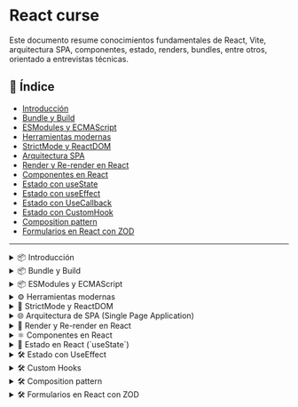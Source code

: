 # React curse

Este documento resume conocimientos fundamentales de React, Vite, arquitectura SPA, componentes, estado, renders, bundles, entre otros, orientado a entrevistas técnicas.

## 📑 Índice

- [Introducción](#introduccion)
- [Bundle y Build](#bundle-y-build)
- [ESModules y ECMAScript](#esmodules-y-ecmascript)
- [Herramientas modernas](#herramientas-modernas)
- [StrictMode y ReactDOM](#strictmode-y-reactdom)
- [Arquitectura SPA](#arquitectura-spa)
- [Render y Re-render en React](#render-y-re-render-en-react)
- [Componentes en React](#componentes-en-react)
- [Estado con useState](#estado-con-usestate)
- [Estado con useEffect](#estado-con-useeffect)
- [Estado con UseCallback](#estado-con-usecallback)
- [Estado con CustomHook](#estado-con-customHook)
- [Composition pattern](#composition-pattern)
- [Formularios en React con ZOD](#formularios-zod)

---

<details>
  <summary id="introduccion">📦 Introducción</summary>


# 🧠 Cuándo Usar React vs Framework

## 📌 Introducción

Antes de comenzar a trabajar con React, es **imprescindible tener una buena base en JavaScript**. React es una **librería**, no un framework, y entender esta diferencia es clave para tomar decisiones de arquitectura correctas en tus proyectos.

---

## ⚛️ ¿Qué es React?

- React es una **librería** desarrollada por **Facebook/Meta**.
- Utiliza **CSR (Client Side Rendering)**, lo que significa que todo el renderizado ocurre en el navegador del usuario.
- Ideal para construir **Single Page Applications (SPA)**.
- Basado en **componentes reutilizables**.
- Sigue un enfoque **MVM (Model-View-Model)** o **MVC (Model-View-Controller)**.

### 🧩 Un componente en React incluye:

- `HTML`: estructura y contenido.
- `CSS`: estilos.
- `TypeScript` o `JavaScript`: lógica del componente.

---

## 🧠 MVC vs MVM (aplicado a React)

| Rol         | Descripción                                                                 |
|-------------|-----------------------------------------------------------------------------|
| **Model**   | Donde se guardan los datos y variables.                                     |
| **View**    | Muestra en pantalla lo que hay en el modelo.                                |
| **Controller** | Lógica que modifica el modelo y responde a interacciones del usuario. |

> En React: `TypeScript`/`JS` → Modelo → Vista → Modelo

---

## 🚀 Ventajas de React

- 📈 Rápido
- 🎯 Simple
- 🧪 Ideal para prototipos
- 🤹 Fácil de aprender
- 🪶 Liviano
- 🧱 Componible

> A pesar de su poder, **React sigue siendo una librería**. Es decir, necesita de otras librerías o herramientas para construir una aplicación completa (enrutado, manejo de estados, etc.).

---

## ⚙️ Cuándo Usar React

- Quieres una **app a medida**.
- Necesitas **prototipar** rápidamente.
- Buscas **simplicidad** y un control total del stack.
- Deseas **minimizar el peso** de tu aplicación.
- Estás construyendo una **SPA** con **CSR**.

---

## 🏗️ ¿Y los Frameworks?

Un **framework** ya incluye muchas herramientas preconfiguradas: enrutamiento, SSR, manejo de datos, estructura de carpetas, etc.

### Ejemplos de frameworks basados en React:

#### 🔹 Next.js

- Ideal para **aplicaciones públicas y privadas**.
- Compatible con **SSR (Server Side Rendering)** y **SEO**.
- Ofrece **file-based routing**, API routes, prefetching, imágenes optimizadas, etc.
- Tiene una **filosofía distinta a React puro**.

#### 🔹 SolidJS

- Se considera lo que *React debería haber sido desde el inicio*.
- Más eficiente en actualizaciones del DOM.
- Sintaxis y enfoque muy similares a React.

---

## 🚫 ¿Y AngularJS?

- Se considera desactualizado.
- Muy **verboso**.
- Requiere mucha cantidad de código.
- Curva de aprendizaje **elevada**.

---

## ✅ Conclusión

| Necesidad                       | Opción recomendada |
|---------------------------------|--------------------|
| App pequeña o prototipo         | React              |
| Control total del stack         | React              |
| SEO, rutas, SSR, APIs           | Next.js            |
| Máximo rendimiento y reactividad| SolidJS            |
| Proyecto grande con convenciones| Framework completo |

---

> **Tip**: Aprende primero React puro, domina JavaScript y luego avanza a frameworks como Next.js para tener una base sólida.

</details>

<details>
  <summary id="bundle-y-build">📦 Bundle y Build</summary>

## 📦 Bundle y Build

### ¿Qué es un bundle?

Un **bundle** es un archivo final que contiene todo tu código JavaScript agrupado y optimizado para ser usado en producción. Este se genera dentro del directorio `dist`.

El bundle pasa por tres etapas importantes:

1. **Minificación**: Elimina espacios, saltos de línea y comentarios. Hace el código más pequeño.
2. **Uglify**: Obscurece el código (renombra variables y funciones) para dificultar su lectura por terceros.
3. **Tree Shaking**: Elimina código que no está siendo utilizado (como funciones importadas pero no usadas).

### Archivos públicos y privados

Estructura típica:

```tsx
/private
└─ dashboard
/public
├─ login
└─ register
```

- Rutas públicas son accesibles sin login.
- Rutas privadas solo se cargan si el usuario está autenticado.
- Gracias a _lazy loading_, solo se bundlea lo necesario para cada sesión.

## ⚙️ ¿Qué significa _build_?

El **build** es el proceso de transformar el código fuente en un paquete optimizado y listo para ser desplegado. Incluye:

- Transpilación (por ejemplo, de tsx a JavaScript).
- Minificación (eliminación de espacios, comentarios, etc.).
- Tree shaking (eliminación de código no utilizado).
- Generación del bundle.

> Hacer el build es empaquetar y preparar para producción

## ✂️ Minificación, Uglify y Tree Shaking

- **Minificación:** Quita caracteres innecesarios (espacios, saltos de línea, comentarios) para reducir el tamaño del archivo.
- **Uglify:** Además de minificar, renombra variables y funciones para hacer el código más compacto.
- **Tree Shaking:** Técnica que elimina código que no se utiliza en la aplicación. Funciona mejor con módulos ES (ESM) porque permiten análisis estático del código.

> Tree shaking elimina lo que no se usa. Uglify es como ofuscar para reducir aún más

## 📁 Diferencias entre datos públicos y privados en el `dist`

- Todo lo que queda en la carpeta `dist/` después del build es **público**, es decir, puede ser servido directamente al navegador.
- Variables sensibles (como claves de API privadas) **nunca** deben incluirse en el código fuente, ya que cualquier persona podría verlas inspeccionando el bundle.
- Para mantener datos privados, usa variables de entorno que solo se usen del lado del servidor o que estén protegidas mediante backends.

> En el dist queda todo el código que verá el cliente. No se deben poner cosas sensibles ahí.

</details>

<details>
  <summary id="esmodules-y-ecmascript">📦 ESModules y ECMAScript</summary>

## 📜 ¿Qué es ECMAScript?

**ECMAScript (ES)** es el estándar sobre el cual se basa JavaScript. Define cómo debe funcionar el lenguaje, incluyendo su sintaxis, tipos de datos, operadores, estructuras de control, etc. Las versiones se identifican con el año de publicación, por ejemplo:

- ES5 (2009)
- ES6 / ES2015 (2015): una de las actualizaciones más importantes.
- ES2020, ES2021, ES2022, etc.

> ES6 es donde llegaron las clases, let, const, arrow functions y más

## 📦 ¿Qué son los módulos en JavaScript?

Los **módulos** permiten dividir el código en archivos separados que pueden importar/exportar funcionalidades entre sí. Esto mejora la organización, la reutilización y la mantenibilidad del código.

## 📁 CommonJS vs ESModules

| Característica    | CommonJS                       | ESModules (ESM)                |
| ----------------- | ------------------------------ | ------------------------------ |
| Sintaxis          | `require()` / `module.exports` | `import` / `export`            |
| Carga             | Síncrona                       | Asíncrona                      |
| Entorno principal | Node.js                        | Navegadores modernos y Node.js |
| Soporte estático  | No                             | Sí (permite tree shaking)      |

> CommonJS es lo que usaba Node.js antes, ESM es el estándar ahora

## ✅ Ventajas de usar ESModules

- Permiten _tree shaking_.
- Mejor soporte en herramientas modernas.
- Código más limpio y estándar.
- Compatibilidad con navegadores sin necesidad de transpilar (en proyectos modernos).

## 📦 Cómo se usa

```js
// archivo math.js
export function sumar(a, b) {
  return a + b;
}

// archivo main.js
import { sumar } from './math.js';
console.log(sumar(2, 3)); // 5

Import/export se usa solo en ESM, no en CommonJS
```

</details>

<details>
  <summary id="herramientas-modernas">⚙️ Herramientas modernas</summary>

## 🚀 ¿Qué es Vite y por qué reemplaza CRA?

Vite es una herramienta de desarrollo frontend moderna que reemplaza a Create React App (CRA) por ser más rápida y eficiente.

**Ventajas frente a CRA:**

- 🔥 Dev server instantáneo gracias a ESModules nativos
- 📦 Bundle rápido con Rollup
- ⚙️ Configuración mínima
- 💡 Actualización instantánea del módulo (Hot Module Replacement - HMR)

> CRA ya se considera una herramienta obsoleta para nuevos proyectos

---

## 🛠️ ¿Cómo funciona Vite internamente?

Vite funciona en dos fases:

1. **Modo desarrollo:** entrega los módulos directamente al navegador usando ESM.
2. **Modo build:** usa Rollup para hacer el bundle final optimizado.

> Por eso el arranque en dev es casi instantáneo, pero el build final sigue siendo eficiente

---

## 🔌 Ejemplos de plugins comunes

- `@vitejs/plugin-react` – Soporte para tsx y React Fast Refresh
- `vite-plugin-svgr` – Importación de SVG como componentes
- `vite-plugin-pwa` – Soporte para Progressive Web Apps
- `vite-plugin-env-compatible` – Compatibilidad con `.env`

> Vite tiene una API de plugins muy parecida a la de Rollup

---

## 🌱 Uso de variables de entorno en Vite

- Se colocan en archivos `.env`, como `.env`, `.env.development`, etc.
- Se accede a ellas usando `import.meta.env`.

```env
VITE_API_URL=https://api.example.com
const api = import.meta.env.VITE_API_URL;
```

> Deben tener el prefijo VITE\_ para que se incluyan en el cliente

## 📏 ESLint: qué es y para qué sirve

ESLint es una herramienta que analiza el código para encontrar errores y aplicar buenas prácticas.

- Detecta errores comunes y malas prácticas
- Se puede extender con plugins y configuraciones
- Se integra con Prettier para formateo automático

> Ideal combinarlo con TypeScript para tener errores estáticos y de estilo

</details>

<details>
  <summary id="strictmode-y-reactdom">🚨 StrictMode y ReactDOM</summary>

## 🔐 ¿Qué es `StrictMode`?

`StrictMode` es una herramienta de desarrollo que ayuda a detectar problemas potenciales en la aplicación React.
**No afecta el comportamiento en producción**, solo en desarrollo.

Se usa envolviendo componentes en:

```tsx
<React.StrictMode>
  <App />
</React.StrictMode>
```

**¿Qué detecta?**

- Uso de APIs obsoletas
- Efectos secundarios inesperados
- Problemas con componentes controlados
- Problemas con `useEffect`, `useLayoutEffect`, etc.

> En modo desarrollo, puede montar componentes dos veces para detectar errores

---

## 🌳 ¿Qué es `createRoot` y `root.render()`?

Desde React 18, se recomienda usar `createRoot` en lugar de `ReactDOM.render`.

```tsx
import React from "react";
import ReactDOM from "react-dom/client";
import App from "./App";

const root = ReactDOM.createRoot(document.getElementById("root"));
root.render(
  <React.StrictMode>
    <App />
  </React.StrictMode>
);
```

**Ventajas de `createRoot`:**

- Permite el modo concurrente (Concurrent Mode)
- Mejor manejo del render asincrónico
- Preparado para futuras mejoras de React

> `ReactDOM.render()` ya no es compatible con React 18

---

## 🚀 ¿Qué es bootstrapping en React?

El bootstrapping es el proceso de **inicialización** de la aplicación. En React implica:

1. Cargar el HTML con el `div#root`.
2. Importar React y ReactDOM.
3. Crear el root con `createRoot`.
4. Renderizar el componente principal (`App`).

Es el **arranque del ciclo de vida de la app**, donde React toma el control del DOM y empieza a renderizar la UI.

> En otras palabras: es el “inicio del motor” de tu aplicación

</details>

<details>
  <summary id="arquitectura-spa">🌐 Arquitectura de SPA (Single Page Application)</summary>

## 🧾 ¿Qué es una SPA?

Una **SPA (Single Page Application)** es una aplicación web que **carga una sola vez** y luego **maneja la navegación de forma dinámica**, sin volver a cargar la página completa del servidor.

> Esto da una experiencia parecida a una app de escritorio

Características:

- El HTML no se recarga al navegar
- Se usan rutas internas controladas por JavaScript
- El contenido cambia dinámicamente usando JavaScript (React, Vue, etc.)

---

## ⚙️ ¿Cómo React gestiona una SPA internamente?

1. React monta la aplicación dentro de un solo `<div>` (generalmente con id `root`)
2. Utiliza el **Virtual DOM** para actualizar solo lo necesario
3. Usa herramientas como `react-router-dom` para manejar rutas sin refrescar el navegador

> Es decir, todo lo hace en memoria y solo cambia el DOM si realmente se necesita

Ejemplo de estructura típica de SPA con rutas:

```tsx
import { BrowserRouter, Routes, Route } from "react-router-dom";
import Home from "./pages/Home";
import About from "./pages/About";

function App() {
  return (
    <BrowserRouter>
      <Routes>
        <Route path="/" element={<Home />} />
        <Route path="/about" element={<About />} />
      </Routes>
    </BrowserRouter>
  );
}
```

> Al hacer clic en un enlace, no se recarga la página: React intercepta el evento y cambia el componente actual

---

## Ventajas de una SPA

- Navegación rápida (sin recargas)
- Mejor experiencia de usuario
- Menor uso de ancho de banda tras la primera carga

## Desventajas

- SEO puede ser más complejo (aunque solucionable con SSR)
- Tiempo inicial de carga puede ser más largo
- Necesita buen manejo de rutas y estados para no crear bugs

> Por eso se usan librerías como React Query, Zustand o Redux

</details>

<details>
  <summary id="render-y-re-render-en-react">🔁 Render y Re-render en React</summary>

## 🎯 ¿Qué es un trigger?

Un **trigger** es cualquier acción o evento que provoca un render o re-render de un componente.  
Ejemplos comunes:

- Cambiar un `state`
- Cambiar una `prop`
- Un `context` que cambia
- El `key` de un componente

---

## 🔄 Tipos de trigger

1. **Internos**: disparados dentro del mismo componente (ej. `useState`)
2. **Externos**: vienen de un padre o contexto (ej. props o context API)

> También puede ser un cambio forzado con `forceUpdate` (aunque no se recomienda)

---

## 🧱 Fases del render en React

1. **Render Phase**:
   - Se calcula qué cambios se necesitan
   - No se toca el DOM todavía
2. **Commit Phase**:
   - Se actualiza el DOM con los cambios calculados

> React separa render y commit para optimizar el rendimiento

---

## 🧾 Diferencias entre DOM real y Virtual DOM

- **DOM real**: estructura completa del HTML cargado en el navegador
- **Virtual DOM**: copia ligera mantenida por React en memoria
- React compara el nuevo Virtual DOM con el anterior (reconciliación) y aplica solo los cambios necesarios al DOM real

---

</details>

<details>
  <summary id="componentes-en-react">⚛️ Componentes en React</summary>

## 🧱 Estructura básica de un componente

```tsx
function Saludo() {
  return <h1>Hola Mundo</h1>;
}
```

> Todos los componentes empiezan con mayúscula y devuelven tsx

---

## 🧾 ¿Qué es tsx?

**tsx** es una extensión de JavaScript que permite escribir HTML dentro de JavaScript de forma declarativa.

```tsx
const elemento = <h1>Hola, {nombre}</h1>;
```

> tsx se compila a `React.createElement` internamente

---

## 🧠 Tipos de componentes

- **Componentes tontos (presentacionales)**: reciben props y muestran UI
- **Componentes inteligentes (containers)**: manejan lógica y estado

> Separar lógica de presentación ayuda a la mantenibilidad del código

---

## 📁 Buenas prácticas con `index.ts`

Cuando tienes una carpeta con varios componentes, puedes usar un `index.ts` para exportarlos todos desde un solo punto:

```ts
// en Button/index.ts
export { default as Button } from "./Button";
export { default as ButtonIcon } from "./ButtonIcon";
```

Esto permite importar así:

```ts
import { Button, ButtonIcon } from "./components/Button";
```

---

  </details>

  <details>
  <summary id="estado-con-usestate">🧠 Estado en React (`useState`)</summary>

## 🗂️ ¿Qué es el estado?

El **estado** representa información que puede cambiar con el tiempo.  
Se maneja dentro del componente con `useState`.

---

# 🧪 ¿Cómo se usa `useState`?

```tsx
import { useState } from "react";

function Contador() {
  const [contador, setContador] = useState(0);

  return (
    <div>
      <p>{contador}</p>
      <button onClick={() => setContador(contador + 1)}>Sumar</button>
    </div>
  );
}
```

> Cada vez que se llama `setContador`, React vuelve a renderizar el componente

---

## ⚡ ¿Qué es el batching en React?

**Batching** es cuando React agrupa múltiples actualizaciones de estado para hacer un solo render y así mejorar el rendimiento.

```tsx
setCount((c) => c + 1);
setFlag((f) => !f);
// React hace un solo render, no dos
```

---

## ⚠️ Diferencia entre uso directo y uso funcional de `setState`

- Uso directo: `setContador(contador + 1)`
- Uso funcional: `setContador(prev => prev + 1)`

> El uso funcional es más seguro cuando hay múltiples updates consecutivos, porque React puede agrupar y diferir los renders

---

## 🔍 Ejemplo con `console.log`

```tsx
const [count, setCount] = useState(0);

const handleClick = () => {
  setCount(count + 1);
  console.log(count); // muestra el valor actual, no el nuevo
};
```

> Porque el cambio de estado es asincrónico y el nuevo valor aún no ha sido aplicado

</details>

<details>
  <summary id="estado-con-useeffect">🛠️ Estado con UseEffect</summary>

## Hook

que es un hook un hook es un gancho que engancha algo del estado, que se puede identificar por que tiene _use_ al inicio

existen dos tipos

- Propios de react: como lo son UseEffect, UseState, etc
- Custom Hooks: que son los que creamos nosotros

---

## useEffect

Esta es su estructura basica

```tsx
useEffect(() => {}, []);
```

Es un metodo que acepta otro metodo y tambien acepta un array de dependencias

Acepta una logica, pero cuando se ejecuta esta logica?

esto se va a ejecutar en uno o varios momentos especificos

1. Cuando se monta el componente
2. Cuando se modifique uno de los valores del state

   - Pero cuando? cuando se modifique cualquier valor? no, solo cuando se modifiquen los que estan dentro del array de dependencias, por eso es que depende

   - por ejemplo si quiero que se ejecute cuando data cambie se debe ver asi

   ```tsx
   useEffect(() => {}, [data]);
   ```

   > tener en cuenta que si se deja vacio va a ejecutarse cuando cualquier valor del estado cambie

Que significa poner un return?

que se va a ejecutar cuando el componente se destruya

```tsx
useEffect(() => {
  return () => {};
}, [data]);
```

pero para que sirve esto? sirve para manejar el estado de la memoria, si tenemos un subscribe o algo asincrono, podemos manejar y liberar esa memoria

> Este es un uso incorrecto del useEffect como manejador de siclos de vida

## Verdadero uso

- Se usa para comunicarnos con un endpoint - una entidad externa al componente
- Operaciones asyncronas
- Parametros de entrada
- context

en donde podemos hacer algo asi

```tsx
import { useState, useEffect } from "react";
import "./App.css";

function App() {
  const [data, setData] = useState([]);

  const fechData = async () => {
    try {
      const response = await fetch(
        "https://jsonplaceholder.typicode.com/posts"
      );
      const json = await response.json();
      setData(json);
    } catch (error) {
      console.error("Error fetching data:", error);
    }
  };

  useEffect(() => {
    fechData();
  }, []);

  return <div>{JSON.stringify(data)}</div>;
}

export default App;
```

## Mal uso

Si yo tengo esto dentro de mi codigo

```tsx
const [loading, setLoading] = useState(true);

useEffect(() => {
  console.info(loading);
}, [loading]);
```

Esta mal usado, por que el useEffect tiene que usarse para cosas externas, y existe una manera de hacerlo aun teniendo rerenderings
y la solución es crear un metodo, y en donde este cambiando el parametro llamarlo, algo asi

```tsx
import { useState, useEffect } from "react";
import "./App.css";

function App() {
  const [data, setData] = useState([]);
  const [loading, setLoading] = useState(true);
  const [error, setError] = useState("");

  const consoleLoader = (loadingValue: boolean) => {
    setLoading(loadingValue);
    console.info(loading);
  };

  const fechData = async () => {
    setLoading(true);
    consoleLoader(true);
    try {
      const response = await fetch(
        "https://jsonplaceholder.typicode.com/posts"
      );
      if (!response.ok) {
        throw new Error("Error al obtener los datos");
      }
      const json = await response.json();
      setData(json);
    } catch (error) {
      setError(error as string);
    } finally {
      //se ejecuta sin importar como termina
      consoleLoader(false);
    }
  };

  useEffect(() => {
    fechData();
  }, []);

  if (loading) {
    return <div>Loading...</div>;
  }

  if (error) {
    return <div>Error: {error}</div>;
  }

  return <div>{JSON.stringify(data)}</div>;
}

export default App;

```

## Diferencia de objetos

si tengo esto

```tsx
const a = {
  name: "Alan",
};
const b = {
  name: "Alan",
};

console.log("Es igual?::: ", a === b);
//false
```

Esto por que es difenente el espacio de memoria, es decir

se crea una referencia (a) a un espacio de memoria '>='el cual tiene un objeto name: Alan
se crea una referencia (b) a un espacio de memoria '>='el cual tiene un objeto name: Alan

por lo que cada uno es un espacio de memoria diferente

</details>

<details>
  <summary id="estado-con-customHook">🛠️ Custom Hooks</summary>

creamos una carpeta dentro

    -src
      -hooks

y ahi creamos un archivo **useFetch.ts** tener en cuenta que al ser un hook es buena practica que empiece por use

siempre se le crea una interface

hay algo llamados genericos dentro de typescript, lo que nos permite pasarle un tipo que podamos usar adentro (explicalo un poco mas)

```ts
interface Params<T> {
data: T | null;
}
```

es decir que si alguien usa Params<Users> se le dice que vas a pasar por parametro algo que devuelve un user

donde despues se pude llamar asi
useFetch<User>()

en este caso estoy declarando lo siguiente 

```ts
type Data<T> = T | null;
type ErrorType<T> = Error | null;

interface Params<T> {
    data: T | null;
    loading: boolean;
    error: Error | null;
}
```

Por que lo declaro dentro del hook y no fuera de este??
por que eso solo lo va a usar este hook

## Interruptores

Hay algo que se llaman interruptores, los cuales cumplen la funcion de que si estamos en una petición y falla o algo la petición sigue ahi, lo que vamos a hacer es desuscribirnos
(Confirma por favor, corrige y da un ejemplo)

importante para dejar la memoria limpia lo que hacemos es lo siguiente 

```ts
import { useState, useEffect } from 'react';

type Data<T> = T | null;
type ErrorType = Error | null;

interface Params<T> {
    data: Data<T>;
    loading: boolean;
    error: ErrorType;
}

export const useFetch = <T>(url: string): Params<T> => {
    const [data, setData] = useState<Data<T>>(null);
    const [loading, setLoading] = useState(true);
    const [error, setError] = useState<ErrorType>(null);

    useEffect(() => {
        let controller = new AbortController();

        setLoading(true);

        const fetchData = async () => {
            try {
                const response = await fetch(url, controller);
                if (!response.ok) {
                    throw new Error('Error al obtener los datos');
                }
                const json: T = await response.json();
                setData(json);
                setError(null);
            } catch (err) {
                setError(err as Error);
            } finally {
                setLoading(false);
            }
        }

        fetchData();

        return () => {
            controller.abort();
        }; 
    }, [url]);

    return { data, loading, error };
}

```

(Explica cada parte del codigo)

</details>

<details>
  <summary id="composition-pattern">🛠️ Composition pattern</summary>

  No solo es para react, es de utilidad para todo los frameworks

  De que manera puedo compartir información de padres a hijos? con 
  - props
  - context

  hay algo llamado Prop Drilling
  lo que traduce taladro de props

  que no hay info de padre a hijo sino de padre a nieto

  algo asi 

  ```tsx
  import "./Button.css";

  interface Props {
    label: string;
    parentMethod: () => void;
  }

  export const ChildrenButton = ({ label }: Pick<Props, "label">) => {
    return (
      <div>
        <h1>{label}</h1>
      </div>
    );
  };

  export const Button = ({ label, parentMethod }: Props) => {
    //Componente tonto, que no tiene estado, no tiene logica

    return (
      <button className="custom-buttom" onClick={parentMethod}>
        <ChildrenButton label={label} />
      </button>
    );
  };
  ```

  el problema es que empezamos a hacer que para que el padre funcione tiene que estar si o si el Nieto y tiene que pasarse la información multiples veces

  un metodo que sirve en varios es utilizar el tema de servicios 

  en donde tenemos esto

  ```tsx
  export class ShareValueChildren {
    private value: string;

    constructor(value: string) {
        this.value = value;
    }

    getValue() {
        return this.value;
    }

    setValue(value: string) {
        this.value = value;
    }
  }
  ```

  y luego llamarlo, el problema es que esto lleva demaciado tiempo aunque es una solución

  y aqui encontramos algo llamado condición de carrera, en donde el problema es que primero obtiene el valor, y despues lo setea, en donde puede ser que alguien pida un valor antes de ser dado

  ## Mejor solución

  App
  ```tsx
  import "./App.css";
  import { Button, ChildrenButton } from "./components/";

  function App() {
    const handleClick = () => {
      console.log("Button clicked");
    };

    return (
      <Button parentMethod={handleClick}>
        <ChildrenButton><div>My label</div></ChildrenButton>
      </Button>
    );
  }

  export default App;
  ```

  Button
  ```tsx
  import { ReactNode } from "react";
  import "./Button.css";

  interface Props {
    children: ReactNode,
    parentMethod: () => void
  }

  interface ChildrenProps {
    children: ReactNode
  }

  export const ChildrenButton = ({children}: ChildrenProps) => {
    return (
      <div>
        <h1>{children}</h1>
      </div>
    );
  };

  export const Button = ({ children, parentMethod }: Props) => {
    //Componente tonto, que no tiene estado, no tiene logica

    return (
      <button className="custom-buttom" onClick={parentMethod}>
        {children}
      </button>
    );
  };
  ```

  y esto por que es diferente o por que es mejor?

  por que cada componente tiene su propia logica, cada uno se encarga de si mismo y el resto de logica la tiene quien corresponde

  composition pattern
  Es tratar que la logica que es del padre sea del padre, la que es del hijo del hijo, evitar que se esten compartiendo logica



</details>

<details>
  <summary id="formularios-zod">🛠️ Formularios en React con ZOD</summary>

  vamos a crear formularios en reac, para eso necesitamos la siguiente extructura de carpetas

  components
  -CustomForm
    -components
    -CustomForm.tsx
    -index.ts

A su vez necesitamos instalar lo siguiente

bun install react-hook-form zod @hookform/resolvers

react-hook-form es con lo que vamos a hacer los form
zod validaciones
hookform/resolvers es el que hace la coneccion entre react-hook-form con zod

zod es para crear schemas

para acceder a todo lo que se hizo ve a

[Custom Form](./reactForm/)

</details>

